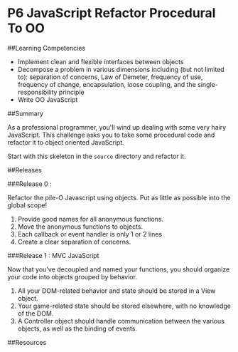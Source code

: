 # P6 JavaScript Refactor Procedural To OO
 
##Learning Competencies 

* Implement clean and flexible interfaces between objects
* Decompose a problem in various dimensions including (but not limited to): separation of concerns, Law of Demeter, frequency of use, frequency of change, encapsulation, loose coupling, and the single-responsibility principle
* Write OO JavaScript

##Summary 

As a professional programmer, you'll wind up dealing with some very hairy
JavaScript. This challenge asks you to take some procedural code
and refactor it to object oriented JavaScript.

Start with this skeleton in the `source` directory and refactor it.

##Releases

###Release 0 : 

Refactor the pile-O Javascript using objects. Put as little as possible into the global scope!

1. Provide good names for all anonymous functions.
2. Move the anonymous functions to objects.
3. Each callback or event handler is only 1 or 2 lines
4. Create a clear separation of concerns. 

###Release 1 : MVC JavaScript

Now that you've decoupled and named your functions, you should organize your code into objects grouped by behavior. 

1. All your DOM-related behavior and state should be stored in a View object.
2. Your game-related state should be stored elsewhere, with no knowledge of the DOM.
3. A Controller object should handle communication between the various objects, as well as the binding of events. 

<!-- ##Optimize Your Learning  -->

##Resources
